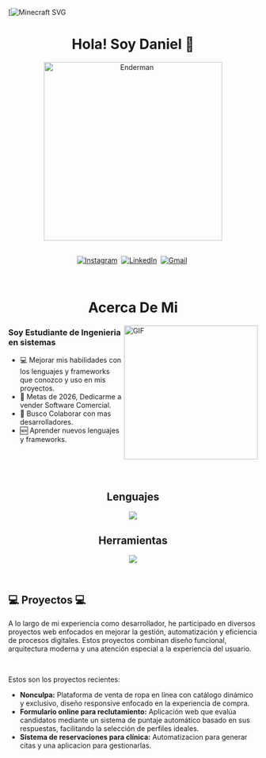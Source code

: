   [![Minecraft SVG](https://i.pinimg.com/originals/ec/d6/72/ecd67255b08380eb534d3f8ee397bc85.gif) 
<p>
  <h1 align="center"><b>Hola! Soy Daniel 👋</b></h1>
</p>

<p align="center">
    <img align="center" alt="Enderman" height="360px" src="https://i.pinimg.com/736x/64/fe/a1/64fea1c003a27bde3427c8dd86136af8.jpg" />
</p>

<p align="center">
<br>
<a href="https://www.instagram.com/danixl.003/"><img src="https://img.shields.io/badge/instagram-%23E4405F.svg?&style=for-the-badge&logo=instagram&logoColor=white" alt="Instagram" /></a>&nbsp;
<a href="https://www.linkedin.com/in/daniel-esau-juarez-lopez-7b2098248/"><img src="https://img.shields.io/badge/linkedin-%230077B5.svg?&style=for-the-badge&logo=linkedin&logoColor=white" alt="LinkedIn" /></a>&nbsp;
<a href="mailto:d.esau2003@icloud.com?subject=Hola%20SDaniel"><img src="https://img.shields.io/badge/gmail-%23D14836.svg?&style=for-the-badge&logo=gmail&logoColor=white" alt="Gmail"/></a>&nbsp;
<!--<a href="https://kkvanonymous.github.io/"><img alt="Website" src="https://img.shields.io/website?style=for-the-badge&up_message=portfolio&url=https%3A%2F%2Fkkvanonymous.github.io%2F"></a>-->
</p>

<br>


<p>
  <h1 align="center"><b>Acerca De Mi</b></h1>
</p>

<img align="right" height="270px" alt="GIF" src="https://i.pinimg.com/originals/e4/26/70/e426702edf874b181aced1e2fa5c6cde.gif" />

### Soy Estudiante de Ingenieria en sistemas
- 💻 Mejorar mis habilidades con los lenguajes y frameworks que conozco y uso en mis proyectos.
- 📝 Metas de 2026, Dedicarme a vender Software Comercial.
- 👥 Busco Colaborar con mas desarrolladores.
- 🆕 Aprender nuevos lenguajes y frameworks.

<br>
<br>
<br>

<p>
  <h2 align="center"><b>Lenguajes</b></h1>
</p>
<p align="center">
  <a href="https://skillicons.dev">
    <img src="https://skillicons.dev/icons?i=java,react,nodejs,vue,astro,spring,php,mysql" />
  </a>
</p>
<p>
  <h2 align="center"><b>Herramientas</b></h1>
</p>
<p align="center">
  <a href="https://skillicons.dev">
    <img src="https://skillicons.dev/icons?i=vscode,github,git,figma,xd" />
  </a>
</p>

<br>


<p align="center">
  <h2><b>💻 Proyectos 💻</b></h2>
</p>

<p>
  A lo largo de mi experiencia como desarrollador, he participado en diversos proyectos web enfocados en mejorar la gestión, automatización y eficiencia de procesos digitales. Estos proyectos combinan diseño funcional, arquitectura moderna y una atención especial a la experiencia del usuario.
</p>
<br>
<p>
  Estos son los proyectos recientes:
</p>

<ul>
  <li><b>Nonculpa:</b> Plataforma de venta de ropa en línea con catálogo dinámico y exclusivo, diseño responsive enfocado en la experiencia de compra.</li>
  <li><b>Formulario online para reclutamiento:</b> Aplicación web que evalúa candidatos mediante un sistema de puntaje automático basado en sus respuestas, facilitando la selección de perfiles ideales.</li>
  <li><b>Sistema de reservaciones para clínica:</b> Automatizacion para generar citas y una aplicacion para gestionarlas.</li>
</ul>




